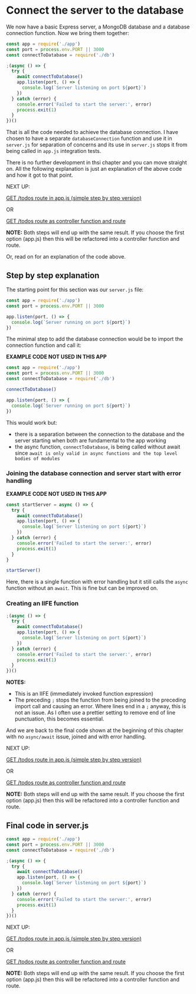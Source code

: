 # Connect the server to the database

We now have a basic Express server, a MongoDB database and a database connection function. Now we bring them together:

```javascript
const app = require('./app')
const port = process.env.PORT || 3000
const connectToDatabase = require('./db')

;(async () => {
  try {
    await connectToDatabase()
    app.listen(port, () => {
      console.log(`Server listening on port ${port}`)
    })
  } catch (error) {
    console.error('Failed to start the server:', error)
    process.exit(1)
  }
})()
```

That is all the code needed to achieve the database connection. I have chosen to have a separate `databaseConnection` function and use it in `server.js` for separation of concerns and its use in `server.js` stops it from being called in `app.js` integration tests.

There is no further development in thsi chapter and you can move straight on. All the following explanation is just an explanation of the above code and how it got to that point.

NEXT UP:

[GET /todos route in app.js (simple step by step version)](2a_getTodos_stepByStep.md)

OR

[GET /todos route as controller function and route](2b_getTodos_StraightToController.md)

**NOTE:** Both steps will end up with the same result. If you choose the first option (app.js) then this will be refactored into a controller function and route.

Or, read on for an explanation of the code above.

## Step by step explanation

The starting point for this section was our `server.js` file:

```javascript
const app = require('./app')
const port = process.env.PORT || 3000

app.listen(port, () => {
  console.log(`Server running on port ${port}`)
})
```

The minimal step to add the database connection would be to import the connection function and call it:

**EXAMPLE CODE NOT USED IN THIS APP**

```javascript
const app = require('./app')
const port = process.env.PORT || 3000
const connectToDatabase = require('./db')

connectToDatabase()

app.listen(port, () => {
  console.log(`Server running on port ${port}`)
})
```

This would work but:

- there is a separation between the connection to the database and the server starting when both are fundamental to the app working
- the async function, `connectToDatabase`, is being called without await since `await is only valid in async functions and the top level bodies of modules`

### Joining the database connection and server start with error handling

**EXAMPLE CODE NOT USED IN THIS APP**

```javascript
const startServer = async () => {
  try {
    await connectToDatabase()
    app.listen(port, () => {
      console.log(`Server listening on port ${port}`)
    })
  } catch (error) {
    console.error('Failed to start the server:', error)
    process.exit(1)
  }
}

startServer()
```

Here, there is a single function with error handling but it still calls the `async` function without an `await`. This is fine but can be improved on.

### Creating an IIFE function

```javascript
;(async () => {
  try {
    await connectToDatabase()
    app.listen(port, () => {
      console.log(`Server listening on port ${port}`)
    })
  } catch (error) {
    console.error('Failed to start the server:', error)
    process.exit(1)
  }
})()
```

**NOTES:**

- This is an IIFE (immediately invoked function expression)
- The preceding `;` stops the function from being joined to the preceding import call and causing an error. Where lines end in a `;` anyway, this is not an issue. As I often use a prettier setting to remove end of line punctuation, this becomes essential.

And we are back to the final code shown at the beginning of this chapter with no `async/await` issue, joined and with error handling.

NEXT UP:

[GET /todos route in app.js (simple step by step version)](2a_getTodos_stepByStep.md)

OR

[GET /todos route as controller function and route](2b_getTodos_StraightToController.md)

**NOTE:** Both steps will end up with the same result. If you choose the first option (app.js) then this will be refactored into a controller function and route.

## Final code in server.js

```javascript
const app = require('./app')
const port = process.env.PORT || 3000
const connectToDatabase = require('./db')

;(async () => {
  try {
    await connectToDatabase()
    app.listen(port, () => {
      console.log(`Server listening on port ${port}`)
    })
  } catch (error) {
    console.error('Failed to start the server:', error)
    process.exit(1)
  }
})()
```

NEXT UP:

[GET /todos route in app.js (simple step by step version)](2a_getTodos_stepByStep.md)

OR

[GET /todos route as controller function and route](2b_getTodos_StraightToController.md)

**NOTE:** Both steps will end up with the same result. If you choose the first option (app.js) then this will be refactored into a controller function and route.
